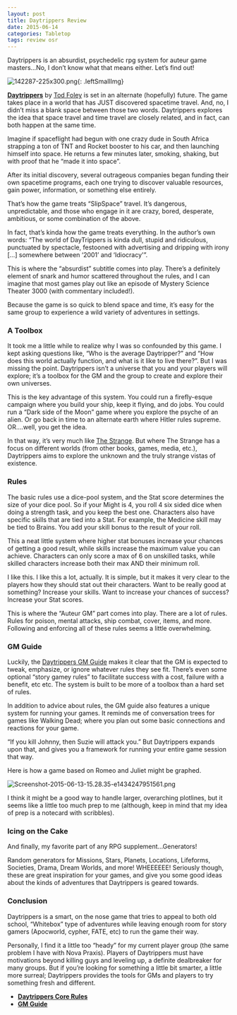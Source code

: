 ```yaml
---
layout: post
title: Daytrippers Review
date: 2015-06-14
categories: Tabletop
tags: review osr
---
```

Daytrippers is an absurdist, psychedelic rpg system for auteur game masters…No, I don’t know what that means either. Let’s find out!

![142287-225x300.png]({{site.url}}/images/posts/142287-225x300.png){: .leftSmallImg}

[**Daytrippers**](http://www.drivethrurpg.com/product/142287/DayTrippers-Core-Rules?manufacturers_id=6911) by [Tod Foley](http://www.asifproductions.com/) is set in an alternate (hopefully) future. The game takes place in a world that has JUST discovered spacetime travel. And, no, I didn’t miss a blank space between those two words. Daytrippers explores the idea that space travel and time travel are closely related, and in fact, can both happen at the same time.

Imagine if spaceflight had begun with one crazy dude in South Africa strapping a ton of TNT and Rocket booster to his car, and then launching himself into space. He returns a few minutes later, smoking, shaking, but with proof that he “made it into space”.

After its initial discovery, several outrageous companies began funding their own spacetime programs, each one trying to discover valuable resources, gain power, information, or something else entirely.

That’s how the game treats “SlipSpace” travel. It’s dangerous, unpredictable, and those who engage in it are crazy, bored, desperate, ambitious, or some combination of the above.

In fact, that’s kinda how the game treats everything. In the author’s own words: “The world of DayTrippers is kinda dull, stupid and ridiculous, punctuated by spectacle, festooned with advertising and dripping with irony […] somewhere between ‘2001’ and ‘Idiocracy'”.

This is where the “absurdist” subtitle comes into play. There’s a definitely element of snark and humor scattered throughout the rules, and I can imagine that most games play out like an episode of Mystery Science Theater 3000 (with commentary included!).

Because the game is so quick to blend space and time, it’s easy for the same group to experience a wild variety of adventures in settings.

### A Toolbox

It took me a little while to realize why I was so confounded by this game. I kept asking questions like, “Who is the average Daytripper?” and “How does this world actually function, and what is it like to live there?”. But I was missing the point. Daytrippers isn’t a universe that you and your players will explore; it’s a toolbox for the GM and the group to create and explore their own universes.

This is the key advantage of this system. You could run a firefly-esque campaign where you build your ship, keep it flying, and do jobs. You could run a “Dark side of the Moon” game where you explore the psyche of an alien. Or go back in time to an alternate earth where Hitler rules supreme. OR….well, you get the idea.

In that way, it’s very much like [The Strange]({{site.url}}/david/extremely-interesting-role-playing-games#the-strange). But where The Strange has a focus on different worlds (from other books, games, media, etc.), Daytrippers aims to explore the unknown and the truly strange vistas of existence.

### Rules

The basic rules use a dice-pool system, and the Stat score determines the size of your dice pool. So if your Might is 4, you roll 4 six sided dice when doing a strength task, and you keep the best one. Characters also have specific skills that are tied into a Stat. For example, the Medicine skill may be tied to Brains. You add your skill bonus to the result of your roll.

This a neat little system where higher stat bonuses increase your chances of getting a good result, while skills increase the maximum value you can achieve. Characters can only score a max of 6 on unskilled tasks, while skilled characters increase both their max AND their minimum roll.

I like this. I like this a lot, actually. It is simple, but it makes it very clear to the players how they should stat out their characters. Want to be really good at something? Increase your skills. Want to increase your chances of success? Increase your Stat scores.

This is where the “Auteur GM” part comes into play. There are a lot of rules. Rules for poison, mental attacks, ship combat, cover, items, and more. Following and enforcing all of these rules seems a little overwhelming.

### GM Guide

Luckily, the [Daytrippers GM Guide](http://www.drivethrurpg.com/product/149053/DayTrippers-GameMasters-Guide?term=daytri) makes it clear that the GM is expected to tweak, emphasize, or ignore whatever rules they see fit. There’s even some optional “story gamey rules” to facilitate success with a cost, failure with a benefit, etc etc. The system is built to be more of a toolbox than a hard set of rules.

In addition to advice about rules, the GM guide also features a unique system for running your games. It reminds me of conversation trees for games like Walking Dead; where you plan out some basic connections and reactions for your game.

“If you kill Johnny, then Suzie will attack you.” But Daytrippers expands upon that, and gives you a framework for running your entire game session that way.

Here is how a game based on Romeo and Juliet might be graphed.

![Screenshot-2015-06-13-15.28.35-e1434247951561.png]({{site.url}}/images/posts/Screenshot-2015-06-13-15.28.35-e1434247951561.png)

I think it might be a good way to handle larger, overarching plotlines, but it seems like a little too much prep to me (although, keep in mind that my idea of prep is a notecard with scribbles).

### Icing on the Cake

And finally, my favorite part of any RPG supplement…Generators!

Random generators for Missions, Stars, Planets, Locations, Lifeforms, Societies, Drama, Dream Worlds, and more! WHEEEEEE! Seriously though, these are great inspiration for your games, and give you some good ideas about the kinds of adventures that Daytrippers is geared towards.

### Conclusion

Daytrippers is a smart, on the nose game that tries to appeal to both old school, “Whitebox” type of adventures while leaving enough room for story gamers (Apocworld, cypher, FATE, etc) to run the game their way.

Personally, I find it a little too “heady” for my current player group (the same problem I have with Nova Praxis). Players of Daytrippers must have motivations beyond killing guys and leveling up, a definite dealbreaker for many groups. But if you’re looking for something a little bit smarter, a little more surreal; Daytrippers provides the tools for GMs and  players to try something fresh and  different.

 * [**Daytrippers Core Rules**](http://www.drivethrurpg.com/product/142287/DayTrippers)
 * [**GM Guide**](http://www.drivethrurpg.com/product/149053/DayTrippers-GameMasters-Guide?term=daytri)
